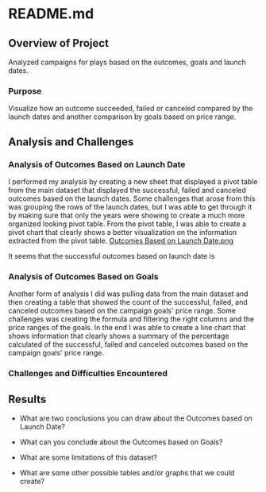 # README.md

## Overview of Project
Analyzed campaigns for plays based on the outcomes, goals and launch dates.
### Purpose
Visualize how an outcome succeeded, failed or canceled compared by the launch dates and another comparison by goals based on price range.
## Analysis and Challenges

### Analysis of Outcomes Based on Launch Date
I performed my analysis by creating a new sheet that displayed a pivot table from the main dataset that displayed the successful, failed and canceled outcomes based on the launch dates. Some challenges that arose from this was grouping the rows of the launch dates, but I was able to get through it by making sure that only the years were showing to create a much more organized looking pivot table. From the pivot table, I was able to create a pivot chart that clearly shows a better visualization on the information extracted from the pivot table.
[Outcomes Based on Launch Date.png](path/to/image.png)

It seems that the successful outcomes based on launch date is 
### Analysis of Outcomes Based on Goals
Another form of analysis I did was pulling data from the main dataset and then creating a table that showed the count of the successful, failed, and canceled outcomes based on the campaign goals' price range. Some challenges was creating the formula and filtering the right columns and the price ranges of the goals. In the end I was able to create a line chart that shows information that clearly shows a summary of the percentage calculated of the successful, failed and canceled outcomes based on the campaign goals' price range.
### Challenges and Difficulties Encountered

## Results

- What are two conclusions you can draw about the Outcomes based on Launch Date?

- What can you conclude about the Outcomes based on Goals?

- What are some limitations of this dataset?

- What are some other possible tables and/or graphs that we could create?
